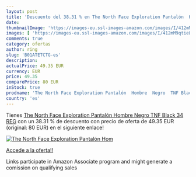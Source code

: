 ```yaml
---
layout: post
title: 'Descuento del 38.31 % en The North Face Exploration Pantalón  Hom'
date: 
thumbnailImage: 'https://images-eu.ssl-images-amazon.com/images/I/412mM9qtieL._SL200_.jpg'
images: [ 'https://images-eu.ssl-images-amazon.com/images/I/412mM9qtieL._SL200_.jpg' ]
comments: true
category: ofertas
author: ring
slug: 'B01ATETCTG-es'
description:
actualPrice: 49.35 EUR
currency: EUR
price: 49.35
comparePrice: 80 EUR
inStock: true
prodname: 'The North Face Exploration Pantalón  Hombre  Negro  TNF Black   34 REG'
country: 'es'
---
```


Tienes [The North Face Exploration Pantalón  Hombre  Negro  TNF Black   34 REG](https://www.amazon.es/dp/B01ATETCTG/?tag=tolees-21) con un 38.31 % de descuento con precio de oferta de 49.35 EUR (original: 80 EUR) en el siguiente enlace!

[![The North Face Exploration Pantalón  Hom](https://images-eu.ssl-images-amazon.com/images/I/412mM9qtieL._SL200_.jpg)](https://www.amazon.es/dp/B01ATETCTG/?tag=tolees-21)

[Accede a la oferta!!](https://www.amazon.es/dp/B01ATETCTG/?tag=tolees-21)

Links participate in Amazon Associate program and might generate a comission on qualifying sales


